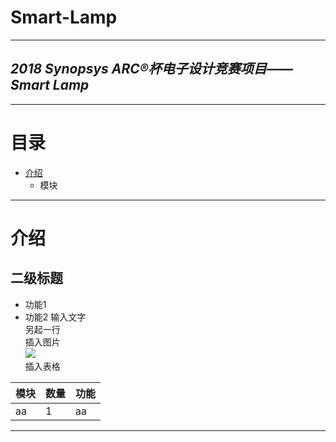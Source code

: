 **Smart-Lamp**
====
----
*2018 Synopsys ARC®杯电子设计竞赛项目——Smart Lamp*
----
----
# **目录**
* [介绍](#介绍)
  * 模块
----
# **介绍**
## **二级标题**
* 功能1
* 功能2
输入文字<br>
另起一行<br>
插入图片<br>
![](https://github.com/tyhucosiii/smart-lamp/pictures/CM3232.jpg)<br>
插入表格<br>

|模块 |数量 |功能 |
|:--- |:--- |:--- |
|aa|1|aa|

----

